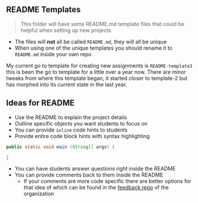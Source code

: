 ## README Templates
> This folder will have some README.md template files that could be helpful when setting up new projects

- The files will **not** all be called `README.md`, they will all be unique
- When using one of the unique templates you should rename it to `README.md` inside your own repo

My current go to template for creating new assignments is `README-template3` this is been the go to template for a little over a year now.  There are minor tweaks from where this template began, it started closer to template-2 but has morphed into its current state in the last year.

## Ideas for README
- Use the README to explain the project details
- Outline specific objects you want students to focus on
- You can provide `inline` code hints to students
- Provide entire code block hints with syntax highlighting
```Java
public static void main (String[] args) {

}
```
- You can have students answer questions right inside the README
- You can provide comments back to them inside the README
    - If your comments are more code specific there are better options for that idea of which can be found in the [feedback repo](https://github.com/csa-teachers-help/feedback-ideas) of the organization 